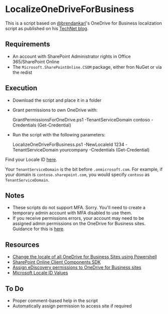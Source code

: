 # LocalizeOneDriveForBusiness

This is a script based on [@brendankarl](https://github.com/brendankarl)'s OneDrive for Business localization script as published on his [TechNet blog](https://blogs.technet.microsoft.com/fromthefield/2015/04/13/office-365-change-the-locale-of-all-onedrive-for-business-sites-using-powershell/).

## Requirements
* An account with SharePoint Administrator rights in Office 365/SharePoint Online
* The `Microsoft.SharePointOnline.CSOM` package, either fron NuGet or via the redist

## Execution
* Download the script and place it in a folder
* Grant permissions to own OneDrive with:

    GrantPermissionsForOneDrive.ps1 -TenantServiceDomain contoso -Credentials (Get-Credential)

* Run the script with the following parameters:

    LocalizeOneDriveForBusiness.ps1 -NewLocaleId 1234 -TenantServiceDomain yourcompany -Credentials (Get-Credential)

Find your Locale ID [here](https://msdn.microsoft.com/en-us/library/ms912047%28v=winembedded.10%29.aspx?f=255&MSPPError=-2147217396).

Your `TenantServiceDomain` is the bit before `.onmicrosoft.com`. For example, if your domain is 
`contoso.sharepoint.com`, you would specify `contoso` as `TenantServiceDomain`.

## Notes

* These scripts do not support MFA. Sorry. You'll need to create a temporary admin account with MFA disabled to use them.
* If you receive permissions errors, your account may need to be assigned admin permissions on the OneDrive for Business sites. Guidance for this is [here](https://support.office.com/en-gb/article/Assign-eDiscovery-permissions-to-OneDrive-for-Business-sites-422858ff-917b-46d4-9e5b-3397f60eee4d?ui=en-US&rs=en-GB&ad=GB).


## Resources

* [Change the locale of all OneDrive for Business Sites using Powershell](https://blogs.technet.microsoft.com/fromthefield/2015/04/13/office-365-change-the-locale-of-all-onedrive-for-business-sites-using-powershell/)
* [SharePoint Online Client Components SDK](https://www.microsoft.com/en-us/download/details.aspx?id=42038)
* [Assign eDiscovery permissions to OneDrive for Business sites](https://support.office.com/en-gb/article/Assign-eDiscovery-permissions-to-OneDrive-for-Business-sites-422858ff-917b-46d4-9e5b-3397f60eee4d?ui=en-US&rs=en-GB&ad=GB)
* [Microsoft Locale ID Values](https://msdn.microsoft.com/en-us/library/ms912047%28v=winembedded.10%29.aspx?f=255&MSPPError=-2147217396)

## To Do

* Proper comment-based help in the script
* Automatically assign permission to access site if required